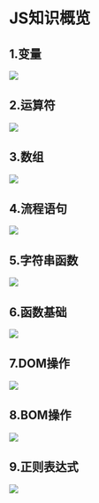 # JS知识概览

## 1.变量

![](./images/tips/687474703a2f2f696d616765732e636e6974626c6f672e636f6d2f626c6f672f3630383738322f3230313430392f3033313432343038383238383839302e676966.gif)

## 2.运算符

![](./images/tips/687474703a2f2f696d616765732e636e6974626c6f672e636f6d2f626c6f672f3630383738322f3230313430392f3033313432353532343533323830302e676966.gif)

## 3.数组

![](./images/tips/687474703a2f2f696d616765732e636e6974626c6f672e636f6d2f626c6f672f3630383738322f3230313430392f3033313432363334373530333031312e676966.gif)

## 4.流程语句

![](./images/tips/687474703a2f2f696d616765732e636e6974626c6f672e636f6d2f626c6f672f3630383738322f3230313430392f3033313432373337353030343730372e676966.gif)

## 5.字符串函数

![](./images/tips/687474703a2f2f696d616765732e636e6974626c6f672e636f6d2f626c6f672f3630383738322f3230313430392f3033313432383536343338363539322e676966.gif)

## 6.函数基础

![](./images/tips/687474703a2f2f696d616765732e636e6974626c6f672e636f6d2f626c6f672f3630383738322f3230313430392f3033313432393331373530353533362e676966.gif)

## 7.DOM操作

![](./images/tips/687474703a2f2f696d616765732e636e6974626c6f672e636f6d2f626c6f672f3630383738322f3230313430392f3033313433303039383630363439332e676966.gif)

## 8.BOM操作

![](./images/tips/687474703a2f2f696d616765732e636e6974626c6f672e636f6d2f626c6f67323031352f3630383738322f3230313530332f3239313331313235363631393936322e6a7067.jpg)

## 9.正则表达式

![](./images/tips/687474703a2f2f696d616765732e636e6974626c6f672e636f6d2f626c6f672f3630383738322f3230313430392f3033313433303432373832393036382e676966.gif)

